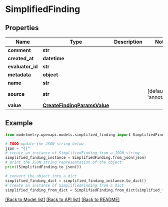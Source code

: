 # SimplifiedFinding


## Properties

Name | Type | Description | Notes
------------ | ------------- | ------------- | -------------
**comment** | **str** |  | 
**created_at** | **datetime** |  | 
**evaluator_id** | **str** |  | 
**metadata** | **object** |  | 
**name** | **str** |  | 
**source** | **str** |  | [default to 'annotation']
**value** | [**CreateFindingParamsValue**](CreateFindingParamsValue.md) |  | 

## Example

```python
from modelmetry.openapi.models.simplified_finding import SimplifiedFinding

# TODO update the JSON string below
json = "{}"
# create an instance of SimplifiedFinding from a JSON string
simplified_finding_instance = SimplifiedFinding.from_json(json)
# print the JSON string representation of the object
print(SimplifiedFinding.to_json())

# convert the object into a dict
simplified_finding_dict = simplified_finding_instance.to_dict()
# create an instance of SimplifiedFinding from a dict
simplified_finding_from_dict = SimplifiedFinding.from_dict(simplified_finding_dict)
```
[[Back to Model list]](../README.md#documentation-for-models) [[Back to API list]](../README.md#documentation-for-api-endpoints) [[Back to README]](../README.md)


